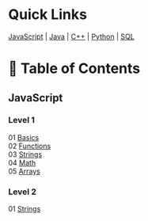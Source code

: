 # Quick Links
[JavaScript](https://codehs.com/practice/javascript) | 
[Java](https://codehs.com/practice/java) | 
[C++](https://codehs.com/practice/cpp) | 
[Python](http://codehs.com/practice/python) | 
[SQL](https://codehs.com/practice/sql)

# 📖 Table of Contents
## JavaScript
### Level 1
01 [Basics](javascript/level-1/01-basics) <br/>
02 [Functions](javascript/level-1/02-functions) <br/>
03 [Strings](javascript/level-1/03-strings) <br/>
04 [Math](javascript/level-1/04-math) <br/>
05 [Arrays](javascript/level-1/05-arrays) <br/>
### Level 2
01 [Strings](javascript/level-2/01-strings) <br/>
